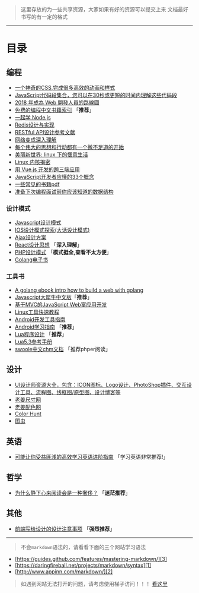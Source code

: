 > 这里存放的为一些共享资源，大家如果有好的资源可以提交上来
> 文档最好书写的有一定的格式

- - - 

# 目录
## 编程
- [一个神奇的CSS,完成很多高效的动画和样式](https://chokcoco.github.io/CSS-Inspiration/#/./others/1px-line)
- [JavaScript代码段集合，您可以在30秒或更短的时间内理解这些代码段](https://github.com/30-seconds/30-seconds-of-code?utm_source=gold_browser_extension)
- [2018 年成為 Web 開發人員的路線圖](https://github.com/goodjack/developer-roadmap-chinese)
- [免费的编程中文书籍索引](https://github.com/justjavac/free-programming-books-zh_CN) 「**推荐**」
- [一起学 Node.js](https://github.com/nswbmw/N-blog)
- [Redis设计与实现](https://github.com/huangz1990/redisbook)
- [RESTful API设计参考文献](https://github.com/aisuhua/restful-api-design-references)
- [网络变成深入理解](https://github.com/shell909090/slides)
- [每个伟大的思想和行动都有一个微不足道的开始](https://github.com/wizardforcel/data-science-notebook)
- [美丽新世界: linux 下的惬意生活](https://github.com/yangyangwithgnu/the_new_world_linux)
- [Linux 内核揭密](https://github.com/MintCN/linux-insides-zh)
- [用 Vue.js 开发的跨三端应用](https://github.com/halfrost/vue-objccn)
- [JavaScript开发者应懂的33个概念](https://github.com/stephentian/33-js-concepts)
- [一些常见的书籍pdf](https://github.com/zxysilent/books)
- [准备下次编程面试前你应该知道的数据结构](https://segmentfault.com/a/1190000018019127)

### 设计模式
  - [Javascript设计模式](https://github.com/lxj/javascript.patterns)
  - [IOS设计模式探索(大话设计模式)](https://github.com/huang303513/Design-Pattern-For-iOS)
  - [Ajax设计方案](https://github.com/GerryIsWarrior/ajax)
  - [React设计思想](https://github.com/react-guide/react-basic) 「**深入理解**」
  - [PHP设计模式](https://github.com/yunkaiyueming/php_design_patterns) 「**模式挺全,查看不太方便**」
  - [Golang电子书](https://github.com/astaxie/build-web-application-with-golang)

### 工具书
  - [A golang ebook intro how to build a web with golang](https://github.com/astaxie/build-web-application-with-golang)
  - [Javascript大犀牛中文版](http://ued.taobao.org/javascript)「**推荐**」
  - [基于MVC的JavaScript Web富应用开发](http://jayli.github.io/jswebapps)
  - [Linux工具快速教程](http://linuxtools-rst.readthedocs.io/zh_CN/latest)
  - [Android开发工具指南](https://github.com/inferjay/AndroidDevTools)
  - [Android学习指南](http://www.jianshu.com/p/f6681e417d40) 「**推荐**」
  - [Lua程序设计](http://book.luaer.cn/) 「**推荐**」
  - [Lua5.3参考手册](http://cloudwu.github.io/lua53doc/contents.html)
  - [swoole中文chm文档](https://github.com/smalleyes/swoole-chm) 「推荐phper阅读」

## 设计
  - [UI设计师资源大全，包含：ICON图标、Logo设计、PhotoShop插件、交互设计工具、流程图、线框图/原型图、设计博客等](https://github.com/jobbole/awesome-design-cn)
  - [老姜尺寸网](http://www.chicun.vc)
  - [老姜配色网](http://www.peise.vc)
  - [Color Hunt](http://colorhunt.co/)
  - [图虫](https://tuchong.com/)
    
## 英语
  - [可能让你受益匪浅的高效学习英语进阶指南](https://github.com/byoungd/english-level-up-tips-for-Chinese) 「学习英语非常推荐!」
  
## 哲学
  - [为什么静下心来阅读会是一种奢侈？](http://www.nowamagic.net/librarys/veda/detail/2800) 「**迷茫推荐**」
  
## 其他
  - [前端写给设计的设计注意事项](https://github.com/onface/web-design-notes) 「**强烈推荐**」

- - - 

> 不会`markdown`语法的，请看看下面的三个网站学习语法

- [https://guides.github.com/features/mastering-markdown/][3]
- [https://daringfireball.net/projects/markdown/syntax][1]
- [http://www.appinn.com/markdown/][2]

> 如遇到网站无法打开的问题，请考虑使用梯子访问！！！ [看这里][4]


[1]: https://daringfireball.net/projects/markdown/syntax
[2]: http://www.appinn.com/markdown/
[3]: https://guides.github.com/features/mastering-markdown/
[4]: https://github.com/jutasky/Share/tree/master/ssr

